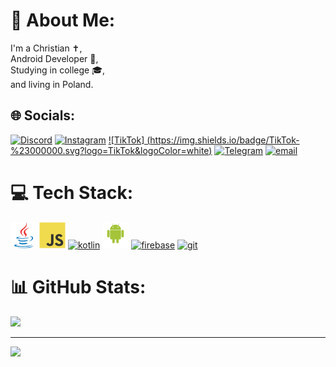 # 💫 About Me:
I'm a Christian ✝️,  
Android Developer 📱,  
Studying in college 🎓,  
and living in Poland.

## 🌐 Socials:
[![Discord](https://img.shields.io/badge/Discord-%237289DA.svg?logo=discord&logoColor=white)](https://discord.gg/630393224246198294) [![Instagram](https://img.shields.io/badge/Instagram-%23E4405F.svg?logo=Instagram&logoColor=white)](https://instagram.com/art1xee) [![TikTok] (https://img.shields.io/badge/TikTok-%23000000.svg?logo=TikTok&logoColor=white)](https://tiktok.com/@art1xee) [![Telegram](https://img.shields.io/badge/Telegram-%230077B5.svg?logo=telegram&logoColor=white)](https://t.me/art1xee) [![email](https://img.shields.io/badge/Email-D14836?logo=gmail&logoColor=white)](mailto:makczub@gmail.com)

# 💻 Tech Stack:
<p>
  <a target="_blank" href="https://raw.githubusercontent.com/devicons/devicon/master/icons/java/java-original.svg" style="display: inline-block;">
    <img src="https://raw.githubusercontent.com/devicons/devicon/master/icons/java/java-original.svg" alt="java" width="42" height="42" />
  </a>
  <a target="_blank" href="https://raw.githubusercontent.com/devicons/devicon/master/icons/javascript/javascript-original.svg" style="display: inline-block;">
    <img src="https://raw.githubusercontent.com/devicons/devicon/master/icons/javascript/javascript-original.svg" alt="javascript" width="42" height="42" />
  </a>
  <a target="_blank" href="https://www.vectorlogo.zone/logos/kotlinlang/kotlinlang-icon.svg" style="display: inline-block;">
    <img src="https://www.vectorlogo.zone/logos/kotlinlang/kotlinlang-icon.svg" alt="kotlin" width="42" height="42" />
  </a>
  <a target="_blank" href="https://raw.githubusercontent.com/devicons/devicon/master/icons/android/android-original-wordmark.svg" style="display: inline-block;">
    <img src="https://raw.githubusercontent.com/devicons/devicon/master/icons/android/android-original-wordmark.svg" alt="android" width="42" height="42" />
  </a>
  <a target="_blank" href="https://www.vectorlogo.zone/logos/firebase/firebase-icon.svg" style="display: inline-block;">
    <img src="https://www.vectorlogo.zone/logos/firebase/firebase-icon.svg" alt="firebase" width="42" height="42" />
  </a>
  <a target="_blank" href="https://www.vectorlogo.zone/logos/git-scm/git-scm-icon.svg" style="display: inline-block;">
    <img src="https://www.vectorlogo.zone/logos/git-scm/git-scm-icon.svg" alt="git" width="42" height="42" />
  </a>
</p>

# 📊 GitHub Stats:
![](https://github-readme-stats.vercel.app/api/top-langs/?username=art1xee&theme=dark&hide_border=true&include_all_commits=false&count_private=false&layout=compact)

---
[![](https://visitcount.itsvg.in/api?id=art1xee&icon=0&color=0)](https://visitcount.itsvg.in)


<!-- Proudly created with GPRM ( https://gprm.itsvg.in ) -->
